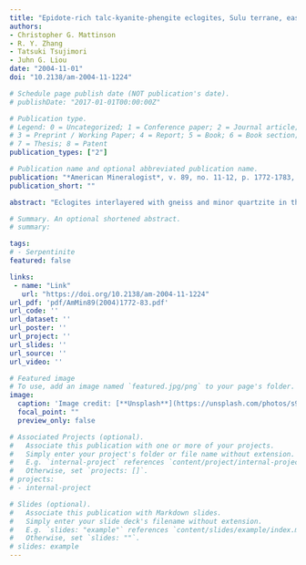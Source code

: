 ```yaml
---
title: "Epidote-rich talc-kyanite-phengite eclogites, Sulu terrane, eastern China: P-T-f(O2) estimates and the significance of the epidote-talc assemblage in eclogite"
authors:
- Christopher G. Mattinson
- R. Y. Zhang
- Tatsuki Tsujimori
- Juhn G. Liou
date: "2004-11-01"
doi: "10.2138/am-2004-11-1224"

# Schedule page publish date (NOT publication's date).
# publishDate: "2017-01-01T00:00:00Z"

# Publication type.
# Legend: 0 = Uncategorized; 1 = Conference paper; 2 = Journal article;
# 3 = Preprint / Working Paper; 4 = Report; 5 = Book; 6 = Book section;
# 7 = Thesis; 8 = Patent
publication_types: ["2"]

# Publication name and optional abbreviated publication name.
publication: "*American Mineralogist*, v. 89, no. 11-12, p. 1772-1783, https://doi.org/10.2138/am-2004-11-1224"
publication_short: ""

abstract: "Eclogites interlayered with gneiss and minor quartzite in the Qinglongshan near Donghai are characterized by unusually abundant (15–40 vol%) hydrous phases including talc, phengite, and epidote; many also contain kyanite. Garnet hosts both prograde (paragonite, amphibole, epidote) and peak stage (omphacite, epidote, phengite, kyanite) mineral inclusions. Several eclogites contain talc rimmed by barroisite; optically and compositionally similar coarse-grained amphibole in other samples indicates that the reaction Omp + Tlc = Amp has completely consumed talc. Estimated peak conditions of 30–35 kbar, 600–700 °C, are consistent with polycrystalline quartz pseudomorphs after coesite included in garnet, omphacite, epidote, and kyanite, and up to 3.6 Si pfu (11 O atom basis) in phengite. Garnet-epidote oxygen barometry on the peak metamorphic assemblage indicates oxygen fugacities above the Hem-Mag buffer, consistent with the epidote + talc assemblage and 5–20 mol% aegerine component in omphacite. The high oxygen fugacity calculated in this study as well as previously documented negative oxygen isotope values recorded by these rocks may both reflect alteration by oxidizing, meteoric water in a hydrothermal system. Oxidized conditions during peak metamorphism may explain the extreme scarcity of microdiamond in this area. The Ep + Tlc assemblage is stabilized by high oxygen fugacity, and demonstrates that talc-bearing eclogites are not restricted only to unusually Mg-rich bulk compositions."

# Summary. An optional shortened abstract.
# summary: 

tags: 
# - Serpentinite
featured: false

links:
 - name: "Link"
   url: "https://doi.org/10.2138/am-2004-11-1224"
url_pdf: 'pdf/AmMin89(2004)1772-83.pdf'
url_code: ''
url_dataset: ''
url_poster: ''
url_project: ''
url_slides: ''
url_source: ''
url_video: ''

# Featured image
# To use, add an image named `featured.jpg/png` to your page's folder. 
image: 
  caption: 'Image credit: [**Unsplash**](https://unsplash.com/photos/s9CC2SKySJM)'
  focal_point: ""
  preview_only: false

# Associated Projects (optional).
#   Associate this publication with one or more of your projects.
#   Simply enter your project's folder or file name without extension.
#   E.g. `internal-project` references `content/project/internal-project/index.md`.
#   Otherwise, set `projects: []`.
# projects:
# - internal-project

# Slides (optional).
#   Associate this publication with Markdown slides.
#   Simply enter your slide deck's filename without extension.
#   E.g. `slides: "example"` references `content/slides/example/index.md`.
#   Otherwise, set `slides: ""`.
# slides: example
---
```

